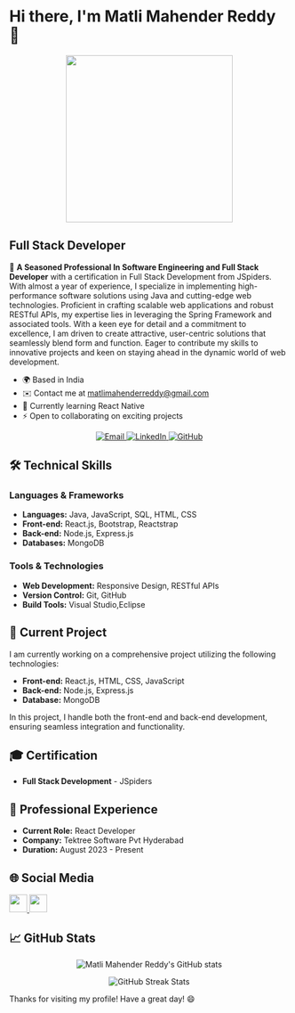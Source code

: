 # Hi there, I'm Matli Mahender Reddy 👋
<p align="center">
  <img src="https://cdn.dribbble.com/users/1162077/screenshots/5403918/focus-animation.gif" width="300" height="300">
</p>

 Full Stack Developer
-------------------------

🚀 **A Seasoned Professional In Software Engineering and  Full Stack Developer** with a certification in Full Stack Development from JSpiders. With almost a year of experience, I specialize in implementing high-performance software solutions using Java and cutting-edge web technologies. Proficient in crafting scalable web applications and robust RESTful APIs, my expertise lies in leveraging the Spring Framework and associated tools. With a keen eye for detail and a commitment to excellence, I am driven to create attractive, user-centric solutions that seamlessly blend form and function. Eager to contribute my skills to innovative projects and keen on staying ahead in the dynamic world of web development.

* 🌍 Based in India
* ✉️ Contact me at [matlimahenderreddy@gmail.com](mailto:matlimahenderreddy@gmail.com)
* 🧠 Currently learning React Native
* ⚡ Open to collaborating on exciting projects

<p align="center">
  <a href="mailto:matlimahenderreddy@gmail.com">
    <img src="https://img.shields.io/badge/Email-D14836?style=for-the-badge&logo=gmail&logoColor=white" alt="Email">
  </a>
  <a href="https://www.linkedin.com/in/matli-mahender-reddy-a73a90212">
    <img src="https://img.shields.io/badge/LinkedIn-0077B5?style=for-the-badge&logo=linkedin&logoColor=white" alt="LinkedIn">
  </a>
  <a href="https://github.com/MatliMahenderReddy">
    <img src="https://img.shields.io/badge/GitHub-181717?style=for-the-badge&logo=github&logoColor=white" alt="GitHub">
  </a>
</p>

## 🛠️ Technical Skills

### Languages & Frameworks
- **Languages:** Java, JavaScript, SQL, HTML, CSS
- **Front-end:** React.js, Bootstrap, Reactstrap
- **Back-end:** Node.js, Express.js
- **Databases:** MongoDB

### Tools & Technologies
- **Web Development:** Responsive Design, RESTful APIs
- **Version Control:** Git, GitHub
- **Build Tools:** Visual Studio,Eclipse

## 🚀 Current Project

I am currently working on a comprehensive project utilizing the following technologies:
- **Front-end:** React.js, HTML, CSS, JavaScript
- **Back-end:** Node.js, Express.js
- **Database:** MongoDB

In this project, I handle both the front-end and back-end development, ensuring seamless integration and functionality.

## 🎓 Certification

- **Full Stack Development** - JSpiders

## 💼 Professional Experience

- **Current Role:** React Developer
- **Company:** Tektree Software Pvt Hyderabad
- **Duration:** August 2023 - Present

## 🌐 Social Media

<p align="left">
  <a href="https://github.com/MatliMahenderReddy" target="_blank" rel="noreferrer">
    <img src="https://raw.githubusercontent.com/danielcranney/readme-generator/main/public/icons/socials/github.svg" width="32" height="32" />
  </a>
  <a href="https://www.linkedin.com/in/matli-mahender-reddy-a73a90212" target="_blank" rel="noreferrer">
    <img src="https://raw.githubusercontent.com/danielcranney/readme-generator/main/public/icons/socials/linkedin.svg" width="32" height="32" />
  </a>
</p>

## 📈 GitHub Stats

<p align="center">
  <img src="https://github-readme-stats.vercel.app/api?username=MatliMahenderReddy&show_icons=true&theme=radical" alt="Matli Mahender Reddy's GitHub stats">
</p>

<p align="center">
  <img src="https://github-readme-streak-stats.herokuapp.com/?user=MatliMahenderReddy&theme=radical" alt="GitHub Streak Stats">
</p>

Thanks for visiting my profile! Have a great day! 😄
